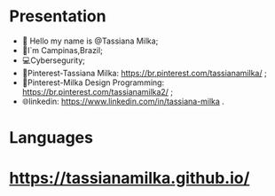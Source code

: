 #  Presentation

- 👋 Hello my name is @Tassiana Milka;
- 🏡I`m Campinas,Brazil;
- 💻Cybersegurity; 
- 📄Pinterest-Tassiana Milka: https://br.pinterest.com/tassianamilka/ ;
- 📄Pinterest-Milka Design Programming: https://br.pinterest.com/tassianamilka2/ ;
- 🌐linkedin: https://www.linkedin.com/in/tassiana-milka .


# Languages
      
# https://tassianamilka.github.io/
